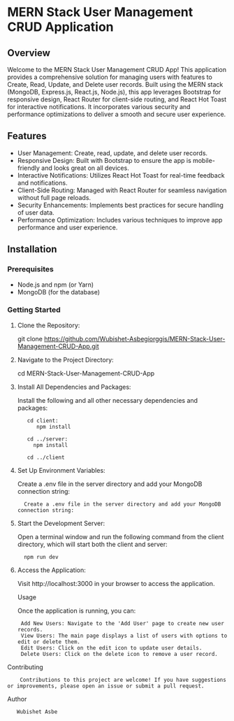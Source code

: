 # MERN Stack User Management CRUD Application

## Overview

Welcome to the MERN Stack User Management CRUD App! This application provides a comprehensive solution for managing users with features to Create, Read, Update, and Delete user records. Built using the MERN stack (MongoDB, Express.js, React.js, Node.js), this app leverages Bootstrap for responsive design, React Router for client-side routing, and React Hot Toast for interactive notifications. It incorporates various security and performance optimizations to deliver a smooth and secure user experience.

## Features

- User Management: Create, read, update, and delete user records.
- Responsive Design: Built with Bootstrap to ensure the app is mobile-friendly and looks great on all devices.
- Interactive Notifications: Utilizes React Hot Toast for real-time feedback and notifications.
- Client-Side Routing: Managed with React Router for seamless navigation without full page reloads.
- Security Enhancements: Implements best practices for secure handling of user data.
- Performance Optimization: Includes various techniques to improve app performance and user experience.

## Installation

### Prerequisites

- Node.js and npm (or Yarn)
- MongoDB (for the database)

### Getting Started

1. Clone the Repository:

    git clone https://github.com/Wubishet-Asbegiorggis/MERN-Stack-User-Management-CRUD-App.git
   
2. Navigate to the Project Directory:

   cd MERN-Stack-User-Management-CRUD-App 
     
3. Install All Dependencies and Packages:

      Install the following and all other necessary dependencies and packages:
   
          cd client:
             npm install
   
          cd ../server:
            npm install
   
          cd ../client

5. Set Up Environment Variables:

     Create a .env file in the server directory and add your MongoDB connection string:
   
         Create a .env file in the server directory and add your MongoDB connection string:

6. Start the Development Server:

     Open a terminal window and run the following command from the client directory, which will start both the client and server:

         npm run dev

7. Access the Application:

      Visit http://localhost:3000 in your browser to access the application.
   

   Usage

      Once the application is running, you can:

        Add New Users: Navigate to the 'Add User' page to create new user records.
        View Users: The main page displays a list of users with options to edit or delete them.
        Edit Users: Click on the edit icon to update user details.
        Delete Users: Click on the delete icon to remove a user record.
   
 Contributing

        Contributions to this project are welcome! If you have suggestions or improvements, please open an issue or submit a pull request.

 Author

       Wubishet Asbe
